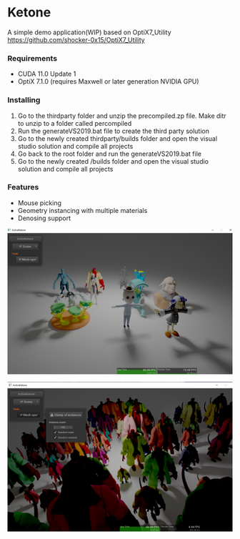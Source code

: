 # Ketone
A simple demo application(WIP) based on OptiX7_Utility 
https://github.com/shocker-0x15/OptiX7_Utility

### Requirements
<ul> 
  <li>CUDA 11.0 Update 1 </li>
  <li>OptiX 7.1.0 (requires Maxwell or later generation NVIDIA GPU) </li>
</ul>

### Installing
1. Go to the thirdparty folder and unzip the precompiled.zp file. Make ditr to unzip to a folder called percompiled
2. Run the generateVS2019.bat file to create the third party solution
3. Go to the newly created thirdparty/builds folder and open the visual studio solution and compile all projects
4. Go back to the root folder and run the generateVS2019.bat file
5. Go to the newly created /builds folder and open the visual studio solution and compile all projects

### Features
<ul> 
  <li>Mouse picking </li>
  <li>Geometry instancing with multiple materials </li>
  <li>Denosing support</li>
</ul>

![screen grab 1](
https://github.com/Hurleyworks/Ketone/blob/master/resources/ActiveKetone/screen_grab_1.png)

![screen grab 2](
https://github.com/Hurleyworks/Ketone/blob/master/resources/ActiveKetone/screen_grab_2.png)
